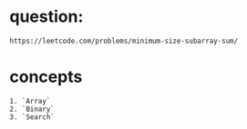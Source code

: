 # question:
    https://leetcode.com/problems/minimum-size-subarray-sum/

# concepts
    1. `Array`
    2. `Binary`
    3. `Search`